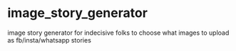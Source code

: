 # image_story_generator
image story generator for indecisive folks to choose what images to upload as fb/insta/whatsapp stories
